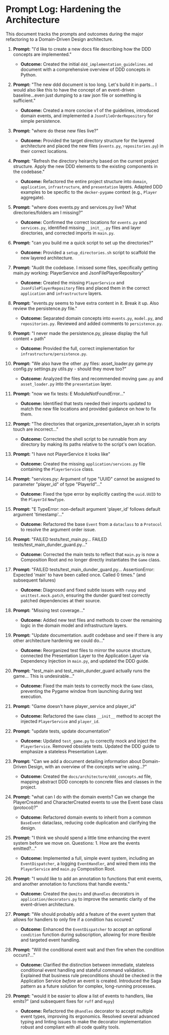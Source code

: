 # Prompt Log: Hardening the Architecture

This document tracks the prompts and outcomes during the major refactoring to a Domain-Driven Design architecture.

1.  **Prompt:** "I'd like to create a new docs file describing how the DDD concepts are implemented."
    -   **Outcome:** Created the initial `ddd_implementation_guidelines.md` document with a comprehensive overview of DDD concepts in Python.

2.  **Prompt:** "The new ddd document is too long. Let's build it in parts... I would also like this to have the concept of an event-driven baseline...even just dumping to a raw json file or something is sufficient."
    -   **Outcome:** Created a more concise v1 of the guidelines, introduced domain events, and implemented a `JsonFileOrderRepository` for simple persistence.

3.  **Prompt:** "where do these new files live?"
    -   **Outcome:** Provided the target directory structure for the layered architecture and placed the new files (`events.py`, `repositories.py`) in their correct locations.

4.  **Prompt:** "Refresh the directory heirarchy based on the current project structure. Apply the new DDD elements to the existing components in the codebase."
    -   **Outcome:** Refactored the entire project structure into `domain`, `application`, `infrastructure`, and `presentation` layers. Adapted DDD examples to be specific to the `decker-pygame` context (e.g., `Player` aggregate).

5.  **Prompt:** "where does events.py and services.py live? What directories/folders am I missing?"
    -   **Outcome:** Confirmed the correct locations for `events.py` and `services.py`, identified missing `__init__.py` files and layer directories, and corrected imports in `main.py`.

6.  **Prompt:** "can you build me a quick script to set up the directories?"
    -   **Outcome:** Provided a `setup_directories.sh` script to scaffold the new layered architecture.

7.  **Prompt:** "Audit the codebase. I missed some files, specifically getting main.py working: PlayerService and JsonFilePlayerRepository"
    -   **Outcome:** Created the missing `PlayerService` and `JsonFilePlayerRepository` files and placed them in the correct `application` and `infrastructure` layers.

8.  **Prompt:** "events.py seems to have extra content in it. Break it up. Also review the persistence.py file."
    -   **Outcome:** Separated domain concepts into `events.py`, `model.py`, and `repositories.py`. Reviewed and added comments to `persistence.py`.

9.  **Prompt:** "I never made the persistence.py, please display the full content + path"
    -   **Outcome:** Provided the full, correct implementation for `infrastructure/persistence.py`.

10. **Prompt:** "We also have the other .py files: asset_loader.py game.py config.py settings.py utils.py - should they move too?"
    -   **Outcome:** Analyzed the files and recommended moving `game.py` and `asset_loader.py` into the `presentation` layer.

11. **Prompt:** "now we fix tests: E ModuleNotFoundError..."
    -   **Outcome:** Identified that tests needed their imports updated to match the new file locations and provided guidance on how to fix them.

12. **Prompt:** "The directories that organize_presentation_layer.sh in scripts touch are incorrect..."
    -   **Outcome:** Corrected the shell script to be runnable from any directory by making its paths relative to the script's own location.

13. **Prompt:** "I have not PlayerService it looks like"
    -   **Outcome:** Created the missing `application/services.py` file containing the `PlayerService` class.

14. **Prompt:** "services.py: Argument of type "UUID" cannot be assigned to parameter "player_id" of type "PlayerId"..."
    -   **Outcome:** Fixed the type error by explicitly casting the `uuid.UUID` to the `PlayerId` `NewType`.

15. **Prompt:** "E TypeError: non-default argument 'player_id' follows default argument 'timestamp'..."
    -   **Outcome:** Refactored the base `Event` from a `dataclass` to a `Protocol` to resolve the argument order issue.

16. **Prompt:** "FAILED tests/test_main.py... FAILED tests/test_main_dunder_guard.py..."
    -   **Outcome:** Corrected the main tests to reflect that `main.py` is now a Composition Root and no longer directly instantiates the `Game` class.

17. **Prompt:** "FAILED tests/test_main_dunder_guard.py... AssertionError: Expected 'main' to have been called once. Called 0 times." (and subsequent failures)
    -   **Outcome:** Diagnosed and fixed subtle issues with `runpy` and `unittest.mock.patch`, ensuring the dunder guard test correctly patched dependencies at their source.

18. **Prompt:** "Missing test coverage..."
    -   **Outcome:** Added new test files and methods to cover the remaining logic in the domain model and infrastructure layers.

19. **Prompt:** "Update documentation. audit codebase and see if there is any other architecture hardening we could do..."
    -   **Outcome:** Reorganized test files to mirror the source structure, connected the Presentation Layer to the Application Layer via Dependency Injection in `main.py`, and updated the DDD guide.

20. **Prompt:** "test_main and test_main_dunder_guard actually runs the game... This is undesirable..."
    -   **Outcome:** Fixed the main tests to correctly mock the `Game` class, preventing the Pygame window from launching during test execution.

21. **Prompt:** "Game doesn't have player_service and player_id"
    -   **Outcome:** Refactored the `Game` class `__init__` method to accept the injected `PlayerService` and `player_id`.

22. **Prompt:** "update tests, update documentation"
    -   **Outcome:** Updated `test_game.py` to correctly mock and inject the `PlayerService`. Removed obsolete tests. Updated the DDD guide to emphasize a stateless Presentation Layer.

23. **Prompt:** "Can we add a document detailing information about Domain-Driven Design, with an overview of the concepts we're using...?"
    -   **Outcome:** Created the `docs/architecture/ddd_concepts.md` file, mapping abstract DDD concepts to concrete files and classes in the project.

24. **Prompt:** "what can I do with the domain events? Can we change the PlayerCreated and CharacterCreated events to use the Event base class (protocol)?"
    -   **Outcome:** Refactored domain events to inherit from a common `BaseEvent` dataclass, reducing code duplication and clarifying the design.

25. **Prompt:** "I think we should spend a little time enhancing the event system before we move on. Questions: 1. How are the events emitted?..."
    -   **Outcome:** Implemented a full, simple event system, including an `EventDispatcher`, a logging `EventHandler`, and wired them into the `PlayerService` and `main.py` Composition Root.

26. **Prompt:** "I would like to add an annotation to functions that emit events, and another annotation to functions that handle events."
    -   **Outcome:** Created the `@emits` and `@handles` decorators in `application/decorators.py` to improve the semantic clarity of the event-driven architecture.

27. **Prompt:** "We should probably add a feature of the event system that allows for handlers to only fire if a condition has occured."
    -   **Outcome:** Enhanced the `EventDispatcher` to accept an optional `condition` function during subscription, allowing for more flexible and targeted event handling.

28. **Prompt:** "Will the conditional event wait and then fire when the condition occurs?..."
    -   **Outcome:** Clarified the distinction between immediate, stateless conditional event handling and stateful command validation. Explained that business rule preconditions should be checked in the Application Service *before* an event is created. Introduced the Saga pattern as a future solution for complex, long-running processes.

29. **Prompt:** "would it be easier to allow a list of events to handlers, like emits?" (and subsequent fixes for `ruff` and `mypy`)
    -   **Outcome:** Refactored the `@handles` decorator to accept multiple event types, improving its ergonomics. Resolved several advanced typing and linting issues to make the decorator implementation robust and compliant with all code quality tools.
